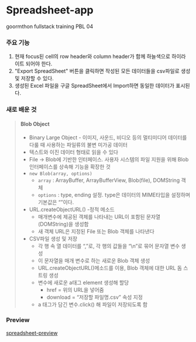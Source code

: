 # Spreadsheet-app

goormthon fullstack training PBL 04

### 주요 기능

1. 현재 focus된 cell의 row header와 column header가 함께 하늘색으로 하이라이트 되어야 한다.
2. "Export SpreadSheet" 버튼을 클릭하면 작성된 모든 데이터들을 csv파일로 생성 및 저장할 수 있다.
3. 생성된 Excel 파일을 구글 SpreadSheet에서 Import하면 동일한 데이터가 표시된다.

### 새로 배운 것

> #### Blob Object
>
> - Binary Large Object - 이미지, 사운드, 비디오 등의 멀티미디어 데이터를 다룰 때 사용하는 파일류의 불변 미가공 데이터
> - 텍스트와 이진 데이터 형태로 읽을 수 있다
> - File → Blob에 기반한 인터페이스. 사용자 시스템의 파일 지원을 위해 Blob 인터페이스를 상속해 기능을 확장한 것
> - `new Blob(array, options)`
>   - `array` : ArrayBuffer, ArrayBufferView, Blob(file), DOMString 객체
>   - `options` : type, ending 설정. type은 데이터의 MIME타입을 설정하며 기본값은 “”이다.
> - URL.createObjectURL() -정적 메소드
>   - 매개변수에 제공된 객체를 나타내는 URL이 포함된 문자열(DOMString)을 생성함
>   - 새 객체 URL은 지정된 File 또는 Blob 객체를 나타낸다
> - CSV파일 생성 및 저장
>   - 각 행 속 열 데이터를 “,”로, 각 행의 값들을 “\n”로 묶어 문자열 변수 생성
>   - 이 문자열을 매개 변수로 하는 새로운 Blob 객체 생성
>   - URL.createObjectURL()메소드를 이용, Blob 객체에 대한 URL 돔 스트링 생성
>   - 변수에 새로운 a태그 element 생성해 할당
>     - href = 위의 URL을 넣어줌
>     - download = “저장할 파일명.csv” 속성 지정
>   - a 태그가 담긴 변수.click() 해 파일이 저장되도록 함

### Preview

[spreadsheet-preview](/spreadsheet-preview)
